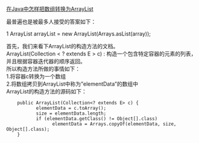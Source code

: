 [在Java中怎样把数组转换为ArrayList]( https://www.cnblogs.com/liushaobo/p/4423102.html)

最普遍也是被最多人接受的答案如下：  

1 
ArrayList<Element> arrayList = new ArrayList<Element>(Arrays.asList(array));  
  
首先，我们来看下ArrayList的构造方法的文档。   
      ArrayList(Collection < ? extends E > c) : 构造一个包含特定容器的元素的列表，并且根据容器迭代器的顺序返回。     
所以构造方法所做的事情如下：   
  1.将容器c转换为一个数组   
  2.将数组拷贝到ArrayList中称为”elementData”的数组中     
  ArrayList的构造方法的源码如下：   
  ```
      public ArrayList(Collection<? extends E> c) {
             elementData = c.toArray();
             size = elementData.length;
             if (elementData.getClass() != Object[].class)
                   elementData = Arrays.copyOf(elementData, size, Object[].class);
      }
   ```

